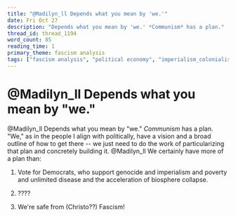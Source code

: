 ```yaml
---
title: "@Madilyn_ll Depends what you mean by 'we.'"
date: Fri Oct 27
description: "Depends what you mean by 'we.' *Communism* has a plan."
thread_id: thread_1194
word_count: 85
reading_time: 1
primary_theme: fascism analysis
tags: ["fascism analysis", "political economy", "imperialism_colonialism"]
---
```


# @Madilyn_ll Depends what you mean by "we."

@Madilyn_ll Depends what you mean by "we." *Communism* has a plan. "We," as in the people I align with politically, have a vision and a broad outline of how to get there -- we just need to do the work of particularizing that plan and concretely building it. @Madilyn_ll We certainly have more of a plan than:

1. Vote for Democrats, who support genocide and imperialism and poverty and unlimited disease and the acceleration of biosphere collapse.

2. ????

3. We're safe from (Christo??) Fascism!